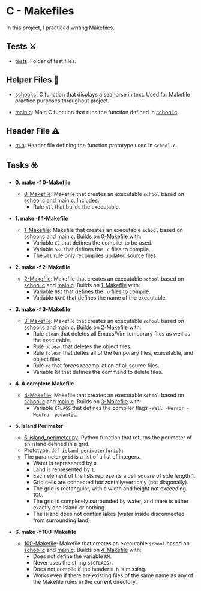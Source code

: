 # C - Makefiles

In this project, I practiced writing Makefiles.

## Tests :crossed_swords:

- [tests](./tests): Folder of test files.

## Helper Files :wrench:

- [school.c](./school.c): C function that displays a seahorse in text.
  Used for Makefile practice purposes throughout project.

- [main.c](./main.c): Main C function that runs the function defined in
  [school.c](./school.c).

## Header File :warning:

- [m.h](./m.h): Header file defining the function prototype used in `school.c`.

## Tasks :biohazard:

- **0. make -f 0-Makefile**

  - [0-Makefile](./0-Makefile): Makefile that creates an executable `school` based on
    [school.c](./school.c) and [main.c](./main.c). Includes:
    - Rule `all` that builds the executable.

- **1. make -f 1-Makefile**

  - [1-Makefile](./1-Makefile): Makefile that creates an executable `school` based on
    [school.c](./school.c) and [main.c](./main.c). Builds on [0-Makefile](./0-Makefile)
    with:
    - Variable `CC` that defines the compiler to be used.
    - Variable `SRC` that defines the `.c` files to compile.
    - The `all` rule only recompiles updated source files.

- **2. make -f 2-Makefile**

  - [2-Makefile](./2-Makefile): Makefile that creates an executable `school` based on
    [school.c](./school.c) and [main.c](./main.c). Builds on [1-Makefile](./1-Makefile)
    with:
    - Variable `OBJ` that defines the `.o` files to compile.
    - Variable `NAME` that defines the name of the executable.

- **3. make -f 3-Makefile**

  - [3-Makefile](./3-Makefile): Makefile that creates an executable `school` based on
    [school.c](./school.c) and [main.c](./main.c). Builds on [2-Makefile](./2-Makefile)
    with:
    - Rule `clean` that deletes all Emacs/Vim temporary files as well as the
      executable.
    - Rule `oclean` that deletes the object files.
    - Rule `fclean` that deltes all of the temporary files, executable, and
      object files.
    - Rule `re` that forces recompilation of all source files.
    - Variable `RM` that defines the command to delete files.

- **4. A complete Makefile**

  - [4-Makefile](./4-Makefile): Makefile that creates an executable `school` based on
    [school.c](./school.c) and [main.c](./main.c). Builds on [3-Makefile](./3-Makefile)
    with:
    - Variable `CFLAGS` that defines the compiler flags `-Wall -Werror -Wextra
-pedantic`.

- **5. Island Perimeter**

  - [5-island_perimeter.py](./5-island_perimeter.py): Python function that returns the
    perimeter of an island defined in a grid.
  - Prototype: `def island_perimeter(grid):`
  - The parameter `grid` is a list of a list of integers.
    - Water is represented by `0`.
    - Land is represented by `1`.
    - Each element of the lists represents a cell square of side length 1.
    - Grid cells are connected horizontally/verticaly (not diagonally).
    - The grid is rectangular, with a width and height not exceeding 100.
    - The grid is completely surrounded by water, and there is either exactly
      one island or nothing.
    - The island does not contain lakes (water inside disconnected from
      surrounding land).

- **6. make -f 100-Makefile**
  - [100-Makefile](./100-Makefile): Makefile that creates an executable `school` based on
    [school.c](./school.c) and [main.c](./main.c). Builds on [4-Makefile](./4-Makefile)
    with:
    - Does not define the variable `RM`.
    - Never uses the string `$(CFLAGS)`.
    - Does not compile if the header `m.h` is missing.
    - Works even if there are existing files of the same name as any of the
      Makefile rules in the current directory.
